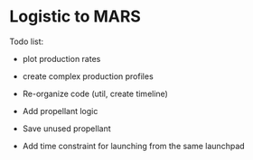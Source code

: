 # Logistic to MARS

Todo list:
- plot production rates
- create complex production profiles
- Re-organize code (util, create timeline)

- Add propellant logic
- Save unused propellant
- Add time constraint for launching from the same launchpad
